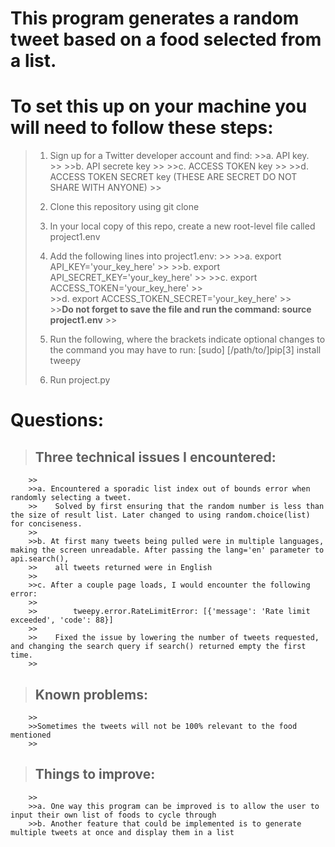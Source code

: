 # This program generates a random tweet based on a food selected from a list.

# To set this up on your machine you will need to follow these steps:

>1. Sign up for a Twitter developer account and find:
        >>a. API key.      
        >>
        >>b. API secrete key
        >>
        >>c. ACCESS TOKEN key
        >>
        >>d. ACCESS TOKEN SECRET key  (THESE ARE SECRET DO NOT SHARE WITH ANYONE)
        >>        
>2. Clone this repository using git clone
>3. In your local copy of this repo, create a new root-level file called project1.env
>4. Add the following lines into project1.env:
        >>
        >>a. export API_KEY='your_key_here'
        >>
        >>b. export API_SECRET_KEY='your_key_here'
        >>
        >>c. export ACCESS_TOKEN='your_key_here'
        >>    
        >>d. export ACCESS_TOKEN_SECRET='your_key_here'
        >>        
    >>**Do not forget to save the file and run the command: source project1.env**
    >>
>5. Run the following, where the brackets indicate optional changes to the command you may have to run:
>    [sudo] [/path/to/]pip[3] install tweepy
>
>6. Run project.py


# Questions:

>    ## Three technical issues I encountered:
        >>    
        >>a. Encountered a sporadic list index out of bounds error when randomly selecting a tweet. 
        >>    Solved by first ensuring that the random number is less than the size of result list. Later changed to using random.choice(list) for conciseness.
        >>
        >>b. At first many tweets being pulled were in multiple languages, making the screen unreadable. After passing the lang='en' parameter to api.search(), 
        >>    all tweets returned were in English
        >>
        >>c. After a couple page loads, I would encounter the following error: 
        >>
        >>        tweepy.error.RateLimitError: [{'message': 'Rate limit exceeded', 'code': 88}]
        >>
        >>    Fixed the issue by lowering the number of tweets requested, and changing the search query if search() returned empty the first time.
        >>
>    ## Known problems:
        >>    
        >>Sometimes the tweets will not be 100% relevant to the food mentioned
        >>
>    ## Things to improve:
        >>    
        >>a. One way this program can be improved is to allow the user to input their own list of foods to cycle through
        >>b. Another feature that could be implemented is to generate multiple tweets at once and display them in a list